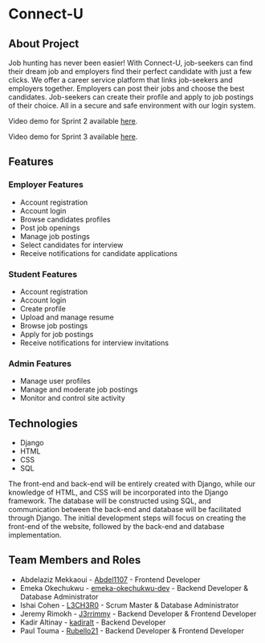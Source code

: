 # Connect-U

## About Project 

Job hunting has never been easier!  With Connect-U, job-seekers can find their dream job and employers find their perfect candidate with just a few clicks. We offer a career service platform that links job-seekers and employers together. Employers can post their jobs and choose the best candidates. Job-seekers can create their profile and apply to job postings of their choice. All in a secure and safe environment with our login system. 

Video demo for Sprint 2 available [here](https://drive.google.com/file/d/132k782-jbailm14Soty-LhX0_sUU1kuK/view?usp=share_link).

Video demo for Sprint 3 available [here](https://drive.google.com/file/d/1OTBmVnM8NBz5jl-MPx8tMevJds6QkRcx/view?usp=share_link).

##  Features

### Employer Features
- Account registration
- Account login
- Browse candidates profiles
- Post job openings
- Manage job postings
- Select candidates for interview
- Receive notifications for candidate applications

### Student Features 
- Account registration
- Account login
- Create profile
- Upload and manage resume
- Browse job postings
- Apply for job postings
- Receive notifications for interview invitations

### Admin Features
- Manage user profiles
- Manage and moderate job postings
- Monitor and control site activity

## Technologies

- Django
- HTML
- CSS
- SQL

The front-end and back-end will be entirely created with Django, while our knowledge of HTML, and CSS will be incorporated into the Django framework. The database will be constructed using SQL, and communication between the back-end and database will be facilitated through Django. The initial development steps will focus on creating the front-end of the website, followed by the back-end and database implementation.

##  Team Members and Roles

- Abdelaziz Mekkaoui - [Abdel1107](https://github.com/Abdel1107) - Frontend Developer
- Emeka Okechukwu - [emeka-okechukwu-dev](https://github.com/emeka-okechukwu-dev) - Backend Developer & Database Administrator
- Ishai Cohen - [L3CH3R0](https://github.com/L3CH3R0) - Scrum Master & Database Administrator 
- Jeremy Rimokh - [J3rrimmy](https://github.com/J3rrimmy) - Backend Developer & Frontend Developer
- Kadir Altinay - [kadiralt](https://github.com/kadiralt) - Backend Developer
- Paul Touma - [Rubello21](https://github.com/Rubello21) - Backend Developer & Frontend Developer

